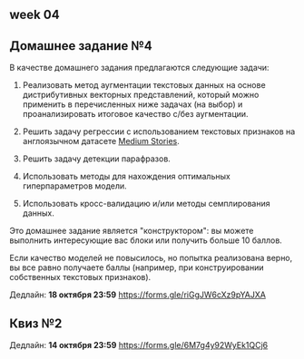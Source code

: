 ## week 04

## Домашнее задание №4

В качестве домашнего задания предлагаются следующие задачи:

1) Реализовать метод аугментации текстовых данных на основе дистрибутивных векторных представлений, который можно применить в перечисленных ниже задачах (на выбор) и проанализировать итоговое качество с/без аугментации.

2) Решить задачу регрессии с использованием текстовых признаков на англоязычном датасете [Medium Stories](https://www.kaggle.com/harrisonjansma/medium-stories).

3) Решить задачу детекции парафразов.

4) Использовать методы для нахождения оптимальных гиперпараметров модели.

5) Использовать кросс-валидацию и/или методы семплирования данных.

Это домашнее задание является "конструктором": вы можете выполнить интересующие вас блоки или получить больше 10 баллов.

Если качество моделей не повысилось, но попытка реализована верно, вы все равно получаете баллы (например, при конструировании собственных текстовых признаков). 

Дедлайн: **18 октября 23:59** https://forms.gle/riGgJW6cXz9pYAJXA


## Квиз №2

Дедлайн: **14 октября 23:59** https://forms.gle/6M7g4y92WyEk1QCj6
